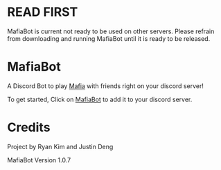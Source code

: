 # READ FIRST
MafiaBot is current not ready to be used on other servers. Please refrain from downloading and running MafiaBot until it is ready to be released.

# MafiaBot
A Discord Bot to play [Mafia](https://en.wikipedia.org/wiki/Mafia_(party_game)) with friends right on your discord server!

To get started, Click on [MafiaBot](https://discord.com/oauth2/authorize?client_id=739332099529769080&permissions=0&scope=bot) to add it to your discord server.

# Credits
Project by Ryan Kim and Justin Deng

MafiaBot Version 1.0.7